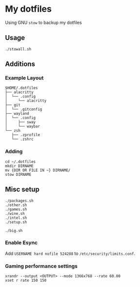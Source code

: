 # My dotfiles

Using GNU `stow` to backup my dotfiles

## Usage
```
./stowall.sh
```

## Additions

### Example Layout
```
$HOME/.dotfiles
├── alacritty
│  └── .config
│     └── alacritty
├── git
│  └── .gitconfig
├── wayland
│  └── .config
│     ├── sway
│     └── waybar
└── zsh
   ├── .zprofile
   └── .zshrc
```

### Adding
```
cd ~/.dotfiles
mkdir DIRNAME
mv {DIR OR FILE IN ~} DIRNAME/
stow DIRNAME
```

## Misc setup
```
./packages.sh
./other.sh
./games.sh
./wine.sh
./intel.sh
./setup.sh

./big.sh
```

### Enable Esync
Add `USERNAME hard nofile 524288` to `/etc/security/limits.conf`.

### Gaming performance settings
```
xrandr --output <OUTPUT> --mode 1366x768 --rate 60.00
xset r rate 150 150
```
